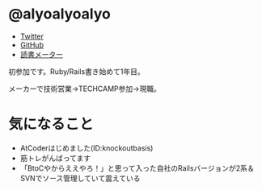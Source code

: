 # @alyoalyoalyo

- [Twitter](https://twitter.com/alyoalyoalyo)
- [GitHub](https://github.com/giitken)
- [読書メーター](https://bookmeter.com/users/51765)

初参加です。Ruby/Rails書き始めて1年目。

メーカーで技術営業→TECHCAMP参加→現職。

# 気になること
- AtCoderはじめました(ID:knockoutbasis)
-   筋トレがんばってます
- 「BtoCやからええやろ！」と思って入った自社のRailsバージョンが2系＆SVNでソース管理していて震えている
